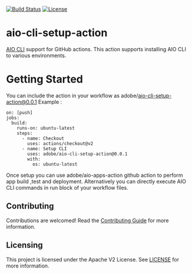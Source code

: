 [![Build Status](https://travis-ci.com/adobe/aio-cli-setup-action.svg?branch=master)](https://travis-ci.com/adobe/aio-cli-setup-action)
[![License](https://img.shields.io/badge/License-Apache%202.0-blue.svg)](https://opensource.org/licenses/Apache-2.0)

# aio-cli-setup-action
[AIO CLI](https://github.com/adobe/aio-cli) support for GitHub actions. This action supports installing AIO CLI to various environments.

# Getting Started
You can include the action in your workflow as adobe/aio-cli-setup-action@0.0.1 Example :


```
on: [push]
jobs:
  build:
    runs-on: ubuntu-latest
    steps:
      - name: Checkout
        uses: actions/checkout@v2
      - name: Setup CLI
        uses: adobe/aio-cli-setup-action@0.0.1
        with:
          os: ubuntu-latest
 ```
 Once setup you can use adobe/aio-apps-action github action to perform app build ,test and deployment. Alternatively you can directly execute AIO CLI commands in run block of your workflow files.

 ## Contributing

Contributions are welcomed! Read the [Contributing Guide](./.github/CONTRIBUTING.md) for more information.

## Licensing

This project is licensed under the Apache V2 License. See [LICENSE](LICENSE) for more information.
